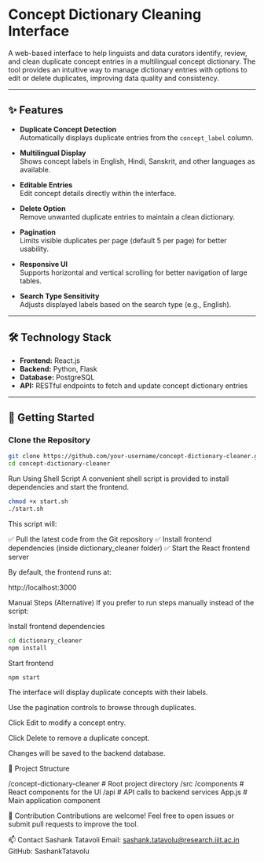 # Concept Dictionary Cleaning Interface

A web-based interface to help linguists and data curators identify, review, and clean duplicate concept entries in a multilingual concept dictionary. The tool provides an intuitive way to manage dictionary entries with options to edit or delete duplicates, improving data quality and consistency.

---

## ✨ Features

- **Duplicate Concept Detection**  
  Automatically displays duplicate entries from the `concept_label` column.

- **Multilingual Display**  
  Shows concept labels in English, Hindi, Sanskrit, and other languages as available.

- **Editable Entries**  
  Edit concept details directly within the interface.

- **Delete Option**  
  Remove unwanted duplicate entries to maintain a clean dictionary.

- **Pagination**  
  Limits visible duplicates per page (default 5 per page) for better usability.

- **Responsive UI**  
  Supports horizontal and vertical scrolling for better navigation of large tables.

- **Search Type Sensitivity**  
  Adjusts displayed labels based on the search type (e.g., English).

---

## 🛠 Technology Stack

- **Frontend:** React.js
- **Backend:** Python, Flask
- **Database:** PostgreSQL
- **API:** RESTful endpoints to fetch and update concept dictionary entries

---

## 🚀 Getting Started

### Clone the Repository

```bash
git clone https://github.com/your-username/concept-dictionary-cleaner.git
cd concept-dictionary-cleaner
```


Run Using Shell Script
A convenient shell script is provided to install dependencies and start the frontend.

```bash
chmod +x start.sh
./start.sh
```

This script will:

✅ Pull the latest code from the Git repository
✅ Install frontend dependencies (inside dictionary_cleaner folder)
✅ Start the React frontend server

By default, the frontend runs at:


http://localhost:3000


Manual Steps (Alternative)
If you prefer to run steps manually instead of the script:


Install frontend dependencies

```bash
cd dictionary_cleaner
npm install
```
Start frontend

```bash
npm start
```

The interface will display duplicate concepts with their labels.

Use the pagination controls to browse through duplicates.

Click Edit to modify a concept entry.

Click Delete to remove a duplicate concept.

Changes will be saved to the backend database.


📂 Project Structure

/concept-dictionary-cleaner      # Root project directory
/src
  /components                    # React components for the UI
  /api                           # API calls to backend services
  App.js                         # Main application component

🤝 Contribution
Contributions are welcome! Feel free to open issues or submit pull requests to improve the tool.

📫 Contact
Sashank Tatavoli
Email: sashank.tatavolu@research.iiit.ac.in
GitHub: SashankTatavolu


